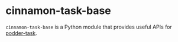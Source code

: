 # cinnamon-task-base

`cinnamon-task-base` is a Python module that provides useful APIs for [podder-task](https://github.com/podder-ai/podder-task).
